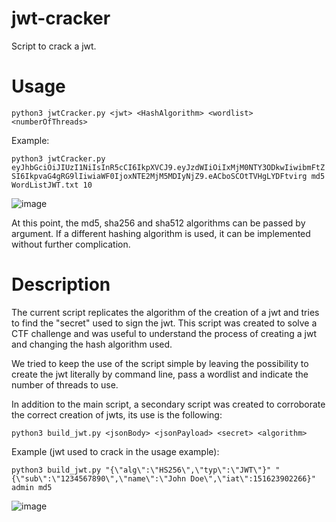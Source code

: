 # jwt-cracker
Script to crack a jwt.

# Usage
`python3 jwtCracker.py <jwt> <HashAlgorithm> <wordlist> <numberOfThreads>`

Example: 

`python3 jwtCracker.py eyJhbGciOiJIUzI1NiIsInR5cCI6IkpXVCJ9.eyJzdWIiOiIxMjM0NTY3ODkwIiwibmFtZSI6IkpvaG4gRG9lIiwiaWF0IjoxNTE2MjM5MDIyNjZ9.eACboSCOtTVHgLYDFtvirg md5 WordListJWT.txt 10`

![image](https://github.com/pCix6/jwt-cracker/assets/31138202/1167434b-2ec3-4424-9400-38129b0b59e9)


At this point, the md5, sha256 and sha512 algorithms can be passed by argument. If a different hashing algorithm is used, it can be implemented without further complication.

# Description
The current script replicates the algorithm of the creation of a jwt and tries to find the "secret" used to sign the jwt. This script was created to solve a CTF challenge and was useful to understand the process of creating a jwt and changing the hash algorithm used.

We tried to keep the use of the script simple by leaving the possibility to create the jwt literally by command line, pass a wordlist and indicate the number of threads to use.

In addition to the main script, a secondary script was created to corroborate the correct creation of jwts, its use is the following:

`python3 build_jwt.py <jsonBody> <jsonPayload> <secret> <algorithm>`

Example (jwt used to crack in the usage example):

`python3 build_jwt.py "{\"alg\":\"HS256\",\"typ\":\"JWT\"}" "{\"sub\":\"1234567890\",\"name\":\"John Doe\",\"iat\":151623902266}" admin md5`

![image](https://github.com/pCix6/jwt-cracker/assets/31138202/88cae8d0-2e50-4a06-bd76-34fb6331adcd)
